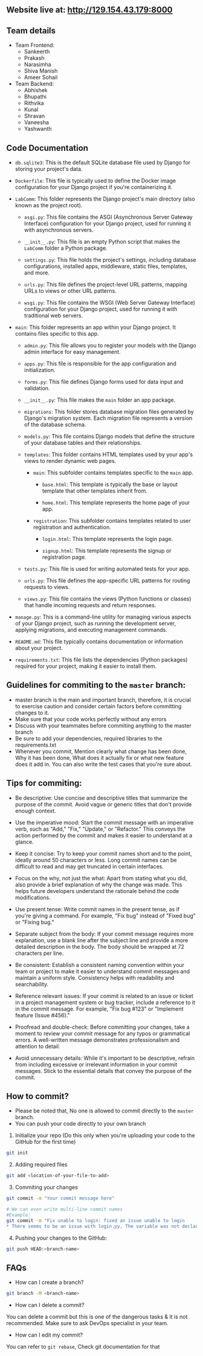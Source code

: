 ## Website live at: http://129.154.43.179:8000

## Team details
- Team Frontend:
  - Sankeerth
  - Prakash
  - Narasimha
  - Shiva Manish
  - Ameer Sohail
- Team Backend:
  - Abhishek
  - Bhupathi
  - Rithvika
  - Kunal 
  - Shravan
  - Vaneesha
  - Yashwanth

## Code Documentation

- `db.sqlite3`: This is the default SQLite database file used by Django for storing your project's data.

- `Dockerfile`: This file is typically used to define the Docker image configuration for your Django project if you're containerizing it.

- `LabComm`: This folder represents the Django project's main directory (also known as the project root).

  - `asgi.py`: This file contains the ASGI (Asynchronous Server Gateway Interface) configuration for your Django project, used for running it with asynchronous servers.

  - `__init__.py`: This file is an empty Python script that makes the `LabComm` folder a Python package.

  - `settings.py`: This file holds the project's settings, including database configurations, installed apps, middleware, static files, templates, and more.

  - `urls.py`: This file defines the project-level URL patterns, mapping URLs to views or other URL patterns.

  - `wsgi.py`: This file contains the WSGI (Web Server Gateway Interface) configuration for your Django project, used for running it with traditional web servers.

- `main`: This folder represents an app within your Django project. It contains files specific to this app.

  - `admin.py`: This file allows you to register your models with the Django admin interface for easy management.

  - `apps.py`: This file is responsible for the app configuration and initialization.

  - `forms.py`: This file defines Django forms used for data input and validation.

  - `__init__.py`: This file makes the `main` folder an app package.

  - `migrations`: This folder stores database migration files generated by Django's migration system. Each migration file represents a version of the database schema.

  - `models.py`: This file contains Django models that define the structure of your database tables and their relationships.

  - `templates`: This folder contains HTML templates used by your app's views to render dynamic web pages.

    - `main`: This subfolder contains templates specific to the `main` app.

      - `base.html`: This template is typically the base or layout template that other templates inherit from.

      - `home.html`: This template represents the home page of your app.

    - `registration`: This subfolder contains templates related to user registration and authentication.

      - `login.html`: This template represents the login page.

      - `signup.html`: This template represents the signup or registration page.

  - `tests.py`: This file is used for writing automated tests for your app.

  - `urls.py`: This file defines the app-specific URL patterns for routing requests to views.

  - `views.py`: This file contains the views (Python functions or classes) that handle incoming requests and return responses.

- `manage.py`: This is a command-line utility for managing various aspects of your Django project, such as running the development server, applying migrations, and executing management commands.

- `README.md`: This file typically contains documentation or information about your project.

- `requirements.txt`: This file lists the dependencies (Python packages) required for your project, making it easier to install them.

## Guidelines for commiting to the `master` branch:
* master branch is the main and important branch, therefore, it is crucial to exercise caution and consider certain factors before committing changes to it.
* Make sure that your code works perfectly without any errors
* Discuss with your teammates before commiting anything to the master branch
* Be sure to add your dependencies, required libraries to the requirements.txt
* Whenever you commit, Mention clearly what change has been done, Why it has been done, What does it actually fix or what new feature does it add in. You can also write the test cases that you're sure about.

## Tips for commiting:

* Be descriptive: Use concise and descriptive titles that summarize the purpose of the commit. Avoid vague or generic titles that don't provide enough context.

* Use the imperative mood: Start the commit message with an imperative verb, such as "Add," "Fix," "Update," or "Refactor." This conveys the action performed by the commit and makes it easier to understand at a glance.

* Keep it concise: Try to keep your commit names short and to the point, ideally around 50 characters or less. Long commit names can be difficult to read and may get truncated in certain interfaces.

* Focus on the why, not just the what: Apart from stating what you did, also provide a brief explanation of why the change was made. This helps future developers understand the rationale behind the code modifications.

* Use present tense: Write commit names in the present tense, as if you're giving a command. For example, "Fix bug" instead of "Fixed bug" or "Fixing bug."

* Separate subject from the body: If your commit message requires more explanation, use a blank line after the subject line and provide a more detailed description in the body. The body should be wrapped at 72 characters per line.

* Be consistent: Establish a consistent naming convention within your team or project to make it easier to understand commit messages and maintain a uniform style. Consistency helps with readability and searchability.

* Reference relevant issues: If your commit is related to an issue or ticket in a project management system or bug tracker, include a reference to it in the commit message. For example, "Fix bug #123" or "Implement feature (Issue #456)."

* Proofread and double-check: Before committing your changes, take a moment to review your commit message for any typos or grammatical errors. A well-written message demonstrates professionalism and attention to detail.

* Avoid unnecessary details: While it's important to be descriptive, refrain from including excessive or irrelevant information in your commit messages. Stick to the essential details that convey the purpose of the commit.

## How to commit?
* Please be noted that, No one is allowed to commit directly to the `master` branch.
* You can push your code directly to your own branch

1. Initialize your repo (Do this only when you're uploading your code to the GitHub for the first time)
```bash
git init
```
2. Adding required files
```bash
git add <location-of-your-file-to-add>
```

3. Commiting your changes
```bash
git commit -m "Your commit message here"

# We can even write multi-line commit names
#Example:
git commit -m "Fix unable to login: fixed an issue unable to login
* There seems to be an issue with login.py, The variable was not declared." 
```

4. Pushing your changes to the GitHub:
```bash
git push HEAD:<branch-name>
```

## FAQs
* How can I create a branch?

```bash
git branch -M <branch-name>
```

* How can I delete a commit?

You can delete a commit but this is one of the dangerous tasks & it is not recommended. Make sure to ask DevOps specialist in your team.

* How can I edit my commit?

You can refer to `git rebase`, Check git documentation for that